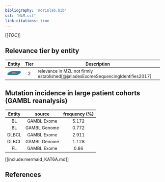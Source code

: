 ```yaml
---
bibliography: 'morinlab.bib'
csl: 'NLM.csl'
link-citations: true
---
```


[[_TOC_]]




## Relevance tier by entity

|Entity|Tier|Description|
|:------:|:----:|--------------------------------------|
|![MZL](images/icons/MZL_tier2.png)|2|relevance in MZL not firmly established[@jalladesExomeSequencingIdentifies2017]|


## Mutation incidence in large patient cohorts (GAMBL reanalysis)

|Entity|source |frequency (%)|
|:------:|:----:|:----:|
|BL|GAMBL Exome |5.172 |
|BL|GAMBL Genome |0.772 |
|DLBCL|GAMBL Exome |2.911 |
|DLBCL|GAMBL Genome |1.128 |
|FL|GAMBL Exome |0.86 |


[[include:mermaid_KAT6A.md]]

## References


